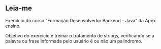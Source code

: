 <h2>Leia-me</h2>

Exercício do curso "Formação Desenvolvedor Backend - Java" da Apex ensino.

Objetivo do exercício é treinar o tratamento de strings, verificando se a palavra ou frase informada pelo usuário é ou não um palindromo.
